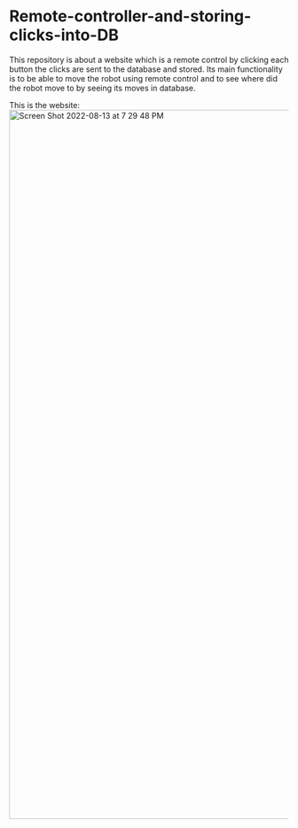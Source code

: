 # Remote-controller-and-storing-clicks-into-DB
This repository is about a website which is a remote control by clicking each button the clicks are sent to the database and stored. 
Its main functionality is to be able to move the robot using remote control and to see where did the robot move to by seeing its moves in database.

This is the website:
<img width="1280" alt="Screen Shot 2022-08-13 at 7 29 48 PM" src="https://user-images.githubusercontent.com/100453330/184502726-b441116d-e846-46d7-836f-c02779b84309.png">

